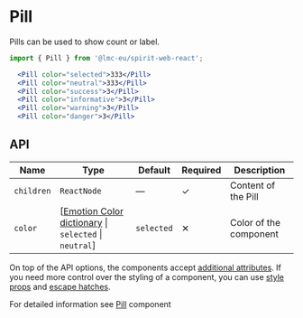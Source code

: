 # Pill

Pills can be used to show count or label.

```jsx
import { Pill } from '@lmc-eu/spirit-web-react';
```

```jsx
  <Pill color="selected">333</Pill>
  <Pill color="neutral">333</Pill>
  <Pill color="success">3</Pill>
  <Pill color="informative">3</Pill>
  <Pill color="warning">3</Pill>
  <Pill color="danger">3</Pill>
```

## API

| Name       | Type                                                                       | Default    | Required | Description            |
| ---------- | -------------------------------------------------------------------------- | ---------- | -------- | ---------------------- |
| `children` | `ReactNode`                                                                | —          | ✓        | Content of the Pill    |
| `color`    | \[[Emotion Color dictionary][dictionary-color] \| `selected` \| `neutral`] | `selected` | ✕        | Color of the component |

On top of the API options, the components accept [additional attributes][readme-additional-attributes].
If you need more control over the styling of a component, you can use [style props][readme-style-props]
and [escape hatches][readme-escape-hatches].

For detailed information see [Pill][pill] component

[dictionary-color]: https://github.com/lmc-eu/spirit-design-system/tree/main/docs/DICTIONARIES.md#color
[pill]: https://github.com/lmc-eu/spirit-design-system/blob/main/packages/web/src/scss/components/Pill/README.md
[readme-additional-attributes]: https://github.com/lmc-eu/spirit-design-system/blob/main/packages/web-react/README.md#additional-attributes
[readme-escape-hatches]: https://github.com/lmc-eu/spirit-design-system/blob/main/packages/web-react/README.md#escape-hatches
[readme-style-props]: https://github.com/lmc-eu/spirit-design-system/blob/main/packages/web-react/README.md#style-props
